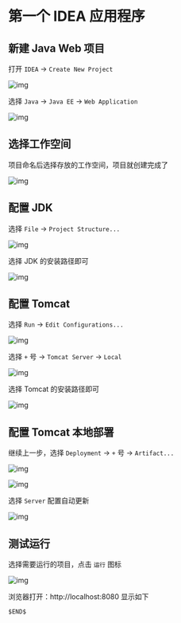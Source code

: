 # 第一个 IDEA 应用程序

## 新建 Java Web 项目

打开 `IDEA` -> `Create New Project`

![img](../assets/img/Lusifer1528017464.png)

选择 `Java` -> `Java EE` -> `Web Application`

![img](../assets/img/Lusifer1528017638.png)

## 选择工作空间

项目命名后选择存放的工作空间，项目就创建完成了

![img](../assets/img/Lusifer1528018627.png)

## 配置 JDK

选择 `File` -> `Project Structure...`

![img](../assets/img/Lusifer1528018777.png)

选择 JDK 的安装路径即可

![img](../assets/img/Lusifer1528018883.png)

## 配置 Tomcat

选择 `Run` -> `Edit Configurations...`

![img](../assets/img/Lusifer1528019007.png)

选择 `+` 号 -> `Tomcat Server` -> `Local`

![img](../assets/img/Lusifer1528019058.png)

选择 Tomcat 的安装路径即可

![img](../assets/img/Lusifer1528019181.png)

## 配置 Tomcat 本地部署

继续上一步，选择 `Deployment` -> `+` 号 -> `Artifact...`

![img](../assets/img/Lusifer1528019373.png)

![img](../assets/img/Lusifer1528019572.png)

选择 `Server` 配置自动更新

![img](../assets/img/Lusifer1528020264.png)

## 测试运行

选择需要运行的项目，点击 `运行` 图标

![img](../assets/img/Lusifer1528020413.png)

浏览器打开：http://localhost:8080 显示如下

```text
$END$
```